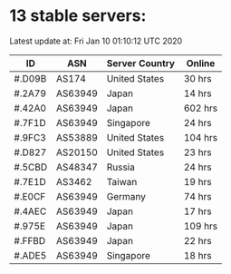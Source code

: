 # 13 stable servers:

Latest update at: Fri Jan 10 01:10:12 UTC 2020

| ID | ASN | Server Country | Online |
| -- | --- | -------------- | ------ |
| #.D09B | AS174 | United States | 30 hrs |
| #.2A79 | AS63949 | Japan | 14 hrs |
| #.42A0 | AS63949 | Japan | 602 hrs |
| #.7F1D | AS63949 | Singapore | 24 hrs |
| #.9FC3 | AS53889 | United States | 104 hrs |
| #.D827 | AS20150 | United States | 23 hrs |
| #.5CBD | AS48347 | Russia | 24 hrs |
| #.7E1D | AS3462 | Taiwan | 19 hrs |
| #.E0CF | AS63949 | Germany | 74 hrs |
| #.4AEC | AS63949 | Japan | 17 hrs |
| #.975E | AS63949 | Japan | 109 hrs |
| #.FFBD | AS63949 | Japan | 22 hrs |
| #.ADE5 | AS63949 | Singapore | 18 hrs |


